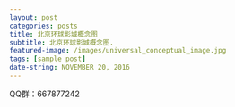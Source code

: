 ```yaml
---
layout: post
categories: posts
title: 北京环球影城概念图
subtitle: 北京环球影城概念图.
featured-image: /images/universal_conceptual_image.jpg
tags: [sample post]
date-string: NOVEMBER 20, 2016
---
```


QQ群：667877242
